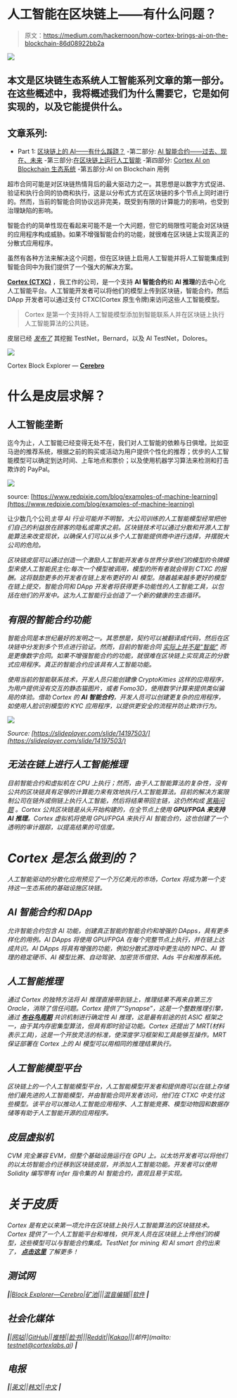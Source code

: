 # 人工智能在区块链上——有什么问题？

> 原文：<https://medium.com/hackernoon/how-cortex-brings-ai-on-the-blockchain-86d08922bb2a>

![](img/e54d8d0a97d7ee65fb59f296b9356cac.png)

## 本文是区块链生态系统人工智能系列文章的第一部分。在这些概述中，我将概述我们为什么需要它，它是如何实现的，以及它能提供什么。

## 文章系列:

- Part 1: [区块链上的 AI——有什么蹊跷？](http://bit.ly/ai-on-blockchain-part1)
-第二部分: [AI 智能合约——过去、现在、未来](http://bit.ly/ai-on-blockchain-part2-)
-第三部分:[在区块链上运行人工智能](http://bit.ly/ai-on-blockchain-part3)
-第四部分: [Cortex AI on Blockchain 生态系统](http://bit.ly/ai-on-blockchain-part4)
-第五部分:AI on Blockchain 用例

超市合同可能是对区块链热情背后的最大驱动力之一。其思想是以数字方式促进、验证和执行合同的协商和执行，这是以分布式方式在区块链的多个节点上同时进行的。然而，当前的智能合同协议远非完美，既受到有限的计算能力的影响，也受到治理缺陷的影响。

智能合约的简单性现在看起来可能不是一个大问题，但它的局限性可能会对区块链的应用程序构成威胁。如果不增强智能合约的功能，就很难在区块链上实现真正的分散式应用程序。

虽然有各种方法来解决这个问题，但在区块链上启用人工智能并将人工智能集成到智能合同中为我们提供了一个强大的解决方案。

[**Cortex (CTXC)**](https://www.cortexlabs.ai/) ，我工作的公司，是一个支持 **AI 智能合约**和 **AI 推理**的去中心化人工智能平台。人工智能开发者可以将他们的模型上传到区块链，智能合约，然后 DApp 开发者可以通过支付 CTXC(Cortex 原生令牌)来访问这些人工智能模型。

> Cortex 是第一个支持将人工智能模型添加到智能联系人并在区块链上执行人工智能算法的公共链。

皮层已经 [*发布了*](http://bit.ly/cortex-testnet) 其挖掘 TestNet，Bernard，以及 AI TestNet，Dolores。

![](img/3e214e376809c95b062ca19bc394662d.png)

Cortex Block Explorer — [**Cerebro**](https://cerebro.cortexlabs.ai)

# 什么是皮层求解？

## 人工智能垄断

迄今为止，人工智能已经变得无处不在，我们对人工智能的依赖与日俱增。比如亚马逊的推荐系统，根据之前的购买或活动为用户提供个性化的推荐；优步的人工智能模型可以确定到达时间、上车地点和票价；以及使用机器学习算法来检测和打击欺诈的 PayPal。

![](img/5cbf042c59c118a1f44f548266264c91.png)

source: [https://www.redpixie.com/blog/examples-of-machine-learning](https://www.redpixie.com/blog/examples-of-machine-learning)

让少数几个公司[](https://www.wired.com/story/google-artificial-intelligence-monopoly/)*主导 AI 行业可能并不明智。大公司训练的人工智能模型经常把他们自己的利益放在顾客的隐私或需求之前。区块链技术可以通过分散和开源人工智能算法来改变现状，以确保人们可以从多个人工智能提供商中进行选择，并摆脱大公司的危险。*

*区块链皮层可以通过创造一个激励人工智能开发者与世界分享他们的模型的令牌模型来使人工智能民主化:每次一个模型被调用，模型的所有者就会得到 CTXC 的报酬。这将鼓励更多的开发者在链上发布更好的 AI 模型。随着越来越多更好的模型在链上提交，智能合同和 DApp 开发者将获得更多功能性的人工智能工具，以包括在他们的开发中。这为人工智能行业创造了一个新的健康的生态循环。*

## *有限的智能合约功能*

*智能合同是本世纪最好的发明之一。其思想是，契约可以被翻译成代码，然后在区块链中分发到多个节点进行验证。然而，目前的智能合同 [*实际上并不是“智能”*](https://www.upwork.com/hiring/for-clients/smart-contracts-using-ai/) 而是更像数字合同。如果不增强智能合约的功能，就很难在区块链上实现真正的分散式应用程序。真正的智能合约应该具有人工智能功能。*

*使用当前的智能联系技术，开发人员只能创建像 CryptoKitties 这样的应用程序，为用户提供没有交互的静态猫图片，或者 Fomo3D，使用数学计算来提供类似骗局的体验。借助 Cortex 的 **AI 智能合约**，开发人员可以创建更复杂的应用程序，如使用人脸识别模型的 KYC 应用程序，以提供更安全的流程并防止欺诈行为。*

*![](img/92ca9966d8d3b1b9c0067af5361fef6e.png)*

*Source: [https://slideplayer.com/slide/14197503/](https://slideplayer.com/slide/14197503/)*

## ***无法在链上进行人工智能推理***

*目前智能合约和虚拟机在 CPU 上执行；然而，由于人工智能算法的复杂性，没有公共的区块链具有足够的计算能力来有效地执行人工智能算法。目前的解决方案限制公司在链外或侧链上执行人工智能，然后将结果带回主链，这仍然构成 [*黑箱问题*](https://hackernoon.com/running-artificial-intelligence-on-the-blockchain-77490d37e616) 。Cortex 公共区块链是从头开始构建的，在全节点上使用 **GPU/FPGA 来支持 AI 推理**。Cortex 虚拟机将使用 GPU/FPGA 来执行 AI 智能合约，这也创建了一个透明的审计跟踪，以提高结果的可信度。*

# *Cortex 是怎么做到的？*

*人工智能驱动的分散化应用预见了一个万亿美元的市场，Cortex 将成为第一个支持这一生态系统的基础设施区块链。*

## *AI 智能合约和 DApp*

*允许智能合约包含 AI 功能，创建真正智能的智能合约和增强的 DApps，具有更多样化的用例。AI DApps 将使用 GPU/FPGA 在每个完整节点上执行，并在链上达成共识。AI DApps 将具有增强的功能，例如分散式游戏中更生动的 NPC、AI 管理的稳定硬币、AI 模型比赛、自动驾驶、加密货币借贷、Ads 平台和推荐系统。*

## *人工智能推理*

*通过 Cortex 的独特方法将 AI 推理直接带到链上，推理结果不再来自第三方 Oracle，消除了信任问题。Cortex 提供了“Synapse”，这是一个整数推理引擎，通过 [***布谷鸟周期***](https://github.com/tromp/cuckoo) 共识机制进行确定性 AI 推理，这是最有前途的抗 ASIC 框架之一，由于其内存密集型算法，但具有即时验证功能。Cortex 还提出了 MRT(材料表示工具)，这是一个开放灵活的标准，使深度学习框架和工具能够互操作。MRT 保证部署在 Cortex 上的 AI 模型可以用相同的推理结果执行。*

## *人工智能模型平台*

*区块链上的一个人工智能模型平台，人工智能模型开发者和提供商可以在链上存储他们最先进的人工智能模型，并由智能合同开发者访问，他们在 CTXC 中支付这些模型。该平台可以推动人工智能应用程序、人工智能竞赛、模型动物园和数据存储等有助于人工智能开源的应用程序。*

## *皮层虚拟机*

*CVM 完全兼容 EVM，但整个基础设施运行在 GPU 上。以太坊开发者可以将他们的以太坊智能合约迁移到区块链皮层，并添加人工智能功能。开发者可以使用 Solidity 编写带有 infer 指令集的 AI 智能合约，直观且易于实现。*

# *关于皮质*

*Cortex 是有史以来第一项允许在区块链上执行人工智能算法的区块链技术。Cortex 提供了一个人工智能平台和堆栈，供开发人员在区块链上上传他们的模型，这些模型可以与智能合约集成。TestNet for mining 和 AI smart 合约出来了， [***点击这里***](http://bit.ly/cortex-testnet) 了解更多！*

## *测试网*

***|**|[Block Explorer—Cerebro](http://bit.ly/CortexCerebro_HN)**|**[矿池](http://bit.ly/CortexTestnetPool_HN)|**|**|[混音编辑](https://cerebro.cortexlabs.ai/remix/)|**|**[软件](http://bit.ly/CortexGithubTestNet_HN) **|***

## *社会化媒体*

***|**|[网站](http://bit.ly/Cortexlabs_HN)||[GitHub](http://bit.ly/CortexGithub_HN)||[推特](http://bit.ly/CortexTwitter_HN)**|**|[脸书](http://bit.ly/CortexFB_HN)|**|**|[Reddit](http://bit.ly/CortexReddit_HN)||[Kakao](http://bit.ly/CortexKakao)|**|**[邮件](mailto: testnet@cortexlabs.ai) **|***

## *电报*

***|**|[英文](http://bit.ly/CortexOfficialEN)||[韩文](http://bit.ly/CortexLabsKr)||[中文](http://bit.ly/CortexOfficialCN) **|***